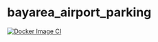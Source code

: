 # bayarea_airport_parking

[![Docker Image CI](https://github.com/rsangole/bayarea_airport_parking/actions/workflows/docker-image.yml/badge.svg)](https://github.com/rsangole/bayarea_airport_parking/actions/workflows/docker-image.yml)
